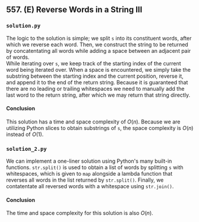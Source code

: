 ## 557. (E) Reverse Words in a String III

### `solution.py`
The logic to the solution is simple; we split `s` into its constituent words, after which we reverse each word. Then, we construct the string to be returned by concatentating all words while adding a space between an adjacent pair of words.  
While iterating over `s`, we keep track of the starting index of the current word being iterated over. When a space is encountered, we simply take the substring between the starting index and the current position, reverse it, and append it to the end of the return string. Because it is guaranteed that there are no leading or trailing whitespaces we need to manually add the last word to the return string, after which we may return that string directly.  

#### Conclusion
This solution has a time and space complexity of $O(n)$. Because we are utilizing Python slices to obtain substrings of `s`, the space complexity is $O(n)$ instead of $O(1)$.  
  

### `solution_2.py`
We can implement a one-liner solution using Python's many built-in functions. `str.split()` is used to obtain a list of words by splitting `s` with whitespaces, which is given to `map` alongside a lambda function that reverses all words in the list returned by `str.split()`. Finally, we contatentate all reversed words with a whitespace using `str.join()`.  

#### Conclusion
The time and space complexity for this solution is also $O(n)$.  
  

